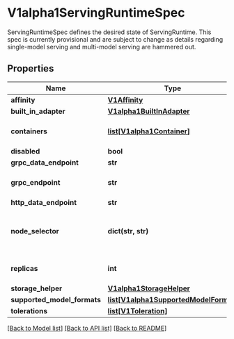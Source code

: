 # V1alpha1ServingRuntimeSpec

ServingRuntimeSpec defines the desired state of ServingRuntime. This spec is currently provisional and are subject to change as details regarding single-model serving and multi-model serving are hammered out.
## Properties
Name | Type | Description | Notes
------------ | ------------- | ------------- | -------------
**affinity** | [**V1Affinity**](https://github.com/kubernetes-client/python/blob/master/kubernetes/docs/V1Affinity.md) |  | [optional] 
**built_in_adapter** | [**V1alpha1BuiltInAdapter**](V1alpha1BuiltInAdapter.md) |  | [optional] 
**containers** | [**list[V1alpha1Container]**](V1alpha1Container.md) | List of containers belonging to the pod. Containers cannot currently be added or removed. There must be at least one container in a Pod. Cannot be updated. | 
**disabled** | **bool** | Set to true to disable use of this runtime | [optional] 
**grpc_data_endpoint** | **str** | Grpc endpoint for inferencing | [optional] 
**grpc_endpoint** | **str** | Grpc endpoint for internal model-management (implementing mmesh.ModelRuntime gRPC service) Assumed to be single-model runtime if omitted | [optional] 
**http_data_endpoint** | **str** | HTTP endpoint for inferencing | [optional] 
**node_selector** | **dict(str, str)** | NodeSelector is a selector which must be true for the pod to fit on a node. Selector which must match a node&#39;s labels for the pod to be scheduled on that node. More info: https://kubernetes.io/docs/concepts/configuration/assign-pod-node/ | [optional] 
**replicas** | **int** | Configure the number of replicas in the Deployment generated by this ServingRuntime If specified, this overrides the podsPerRuntime configuration value | [optional] 
**storage_helper** | [**V1alpha1StorageHelper**](V1alpha1StorageHelper.md) |  | [optional] 
**supported_model_formats** | [**list[V1alpha1SupportedModelFormat]**](V1alpha1SupportedModelFormat.md) | Model formats and version supported by this runtime | [optional] 
**tolerations** | [**list[V1Toleration]**](https://github.com/kubernetes-client/python/blob/master/kubernetes/docs/V1Toleration.md) | If specified, the pod&#39;s tolerations. | [optional] 

[[Back to Model list]](../README.md#documentation-for-models) [[Back to API list]](../README.md#documentation-for-api-endpoints) [[Back to README]](../README.md)


